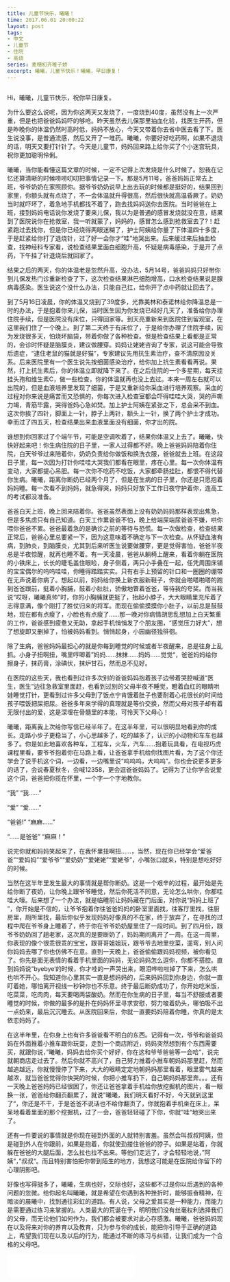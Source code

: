 ```yaml
---
title: 儿童节快乐，曦曦！
time: 2017.06.01 20:00:22
layout: post
tags:
- 中文
- 儿童节
- 住院
- 高烧
series: 麦穗初齐稚子娇
excerpt: 曦曦，儿童节快乐！曦曦，早日康复！
---
```

<div style='margin:0 auto;width:0px;height:0px;overflow:hidden;'>
<img src="http://blog.zhangweixiang.com/img/post/mmexport1496121271475.jpg" title="微信分享缩略图" width='700'>
</div>

Hi，曦曦，儿童节快乐，祝你早日康复。

为什么要这么说呢，因为你这两天又发烧了，一度烧到40度，虽然没有上一次严重，但是也把爸爸妈妈吓的够呛。昨天虽然去儿保那里抽血化验，找医生开药，但是昨晚你的体温仍然时高时低，妈妈不放心，今天又带着你去省中医去看了下。医生说没事，是普通流感，然后又开了一堆药。曦曦，你要好好吃药啊，如果不退烧的话，明天又要打针针了。今天是儿童节，妈妈回来路上给你买了个小迷宫玩具，祝你更加聪明伶俐。

曦曦，当你能看懂这篇文章的时候，一定不记得上次发烧是什么时候了。恕我在记忆还算清晰的时候唠唠叨叨把事情记录一下。那是5月11号，爸爸妈妈正常去上班，爷爷奶奶在家照顾你。据爷爷奶奶说早上出去玩的时候都是挺好的，结果回到家里，你额头就有点烧了，不一会体温就升得很高，然后很快就高温昏厥了。奶奶当时就吓坏了，着急地手机都找不着了，跑去找妈妈送你去医院。当时爸爸在上班，接到妈妈电话说你发烧了要来儿保，我以为是普通的感冒发烧就没在意，结果到了医院说你在抢救室，我一听就蒙了，妈妈的，感冒怎么感到抢救室去了?！赶紧跑过去找你，但是你已经烧得两眼迷糊了，护士阿姨给你量了下体温四十多度，于是赶紧给你打了退烧针，过了好一会你才“哇”地哭出来。后来缓过来后抽血检查，找神经科专家看，说检查结果里面白细胞升高，怀疑是病毒感染，于是开了点药，下午挂了针退烧后就回家了。

结果之后的两天，你的体温老是忽然升高，没办法，5月14号，爸爸妈妈只好带你到儿保发热门诊重新检查了下，这次检查结果淋巴细胞增高，口水检查结果说是腺病毒感染。医生说这个没什么办法，只能自己扛，给你开了点中药就让回去了。

到了5月16日凌晨，你的体温又烧到了39度多，光靠美林和泰诺林给你降温总是一时的办法，于是抱着你来儿保，当时医生因为你发烧已经好几天了，准备给你办理住院手续，但是医院没有床位，只得回家等。到天亮重新来到医院住到留观室，在这里我们住了一个晚上。到了第二天终于有床位了，于是给你办理了住院手续，因为发烧很多天，怕烧坏脑袋，带着你做了各种检查。但是检查结果上看都是正常的，会诊时怀疑是脑膜炎，建议做腰穿。妈妈让姥姥咨询了专家，说这可能会导致后遗症，“逮住老鼠的猫就是好猫”，专家建议先用抗生素治疗，查不清原因没关系。后来医院里有一个医生说先按细菌感染治疗，给你加上抗生素看看再说。果然，打上抗生素后，你的体温立即就降下来了。在之后住院的一个多星期，每天挂挂头孢和维生素C，做一些检查，你的体温就再也没上去过。本来一周左右就可以出院的，但是血液培养里发现了细菌，于是又重新给你采血进行培养观察。采血的过程对你来说是痛苦而又恐惧的，你每次进入检查室都会吓得哇哇大哭，哭的声嘶力竭，青筋毕露，哭得爸妈心急如焚。加上护士阿姨在紧张之下，总会采不到血。这次你挨了四针，脚面上一针，脖子上两针，额头上一针，换了两个护士才成功。幸而过了四五天，检查结果出来血液里面没有细菌，你才出的院。

谁想到你回家过了个端午节，可能是空调吹着了，结果你体温又上去了。曦曦，快快好起来吧！你生病住院的日子里，一家人过得都不好。晚上爸爸妈妈陪着你住院，白天爷爷过来陪着你，奶奶负责给你做饭和换洗衣服，爸爸就去上班。在这段日子里，每一次因为打针你哇哇大哭我们都看在眼里，疼在心里。每一次你体温有变动，大家都提心吊胆。每一次你不吃药不吃饭，大家都牵肠挂肚，都恨不得代替你生病。曦曦，距离你断奶已经两个月了，但是在生病的日子里，你还是只愿抱着妈妈睡。每一次看不到妈妈，就急得哭，妈妈只好放下工作日夜守护着你，连高工的考试都没准备。

爸爸白天上班，晚上回来陪着你。爸爸虽然表面上没有奶奶妈妈那样表现出焦急，但是多焦虑只有自己知道。白天工作累爸爸不怕，晚上给端屎端尿爸爸不嫌，哄你喂你爸爸不累。爸爸最着急的是确诊之前的等待与恐慌。每一次做检查，检查结果正常后，爸爸心里总要紧一下，因为这意味着不确定与下一次检查。从怀疑血液有病，到肺炎，到脑膜炎，尤其到后来听医生说要做腰穿，更是觉得害怕，爸爸半夜总是半夜惊醒，就再也睡不着。有一天凌晨，爸爸从躺椅上醒来，看着你躺在医院的小铁床上，长长的睫毛盖住眼睑，身子侧着，两只小手叠在一起，任凭周围床铺的宝宝偶尔的呜呜哇哇，你睡得踏踏实实。只有右手上预留的针口和一圈圈的绷带在无声说着你病了。想起以前，妈妈给你换上新衣服新鞋子，你就会啪嗒啪嗒的跑到爸爸跟前，挺着小胸脯，鼓着小肚肚，骄傲地瞥着爸爸，等待我的夸奖。而当我说“哎呀，曦曦真帅”时，你的小胸脯就更挺了，抬起小脖子，大大眼睛里充斥着了志得意满，像个刚打了胜仗归来的将军。而现在偷偷摸摸你小肚子，以前总是鼓鼓地，现在都有点瘦了，小脸也有点瘦了……那一晚对你病情胡思乱想加上白天繁重的工作，爸爸感到疲惫又无助，拿起手机悄悄发了个朋友圈，“感觉压力好大”，想了想旋即又删掉了，怕被妈妈看到。悄悄起身，小园幽径独徘徊。

除了生病，爸爸妈妈最担心的就是你每到睡觉的时候或者半夜醒来，总是往身上乱抓。小身子扭啊扭，嘴里哼唧着”妈妈……抹抹……妈妈……觉觉“，爸爸妈妈给你擦身子，抹药膏，涂碘伏，抹炉甘石，然而总不见好。

在医院的这些天，我也看到过许多次别的爸爸妈妈抱着孩子边带着哭腔喊道“医生，医生”边往急救室里面赶，也看到过别的父母半夜不睡觉，瞪着血红的眼睛哄娃睡觉打针，更看到过许多父母到了饭点宁肯饿着肚子也要耐着心花很长的时间给孩子喂饭把屎把尿。爸爸多年来学得的真理就是等价交换，然而父母对孩子却有着无限付出的爱，这是深埋在骨髓里的本能，可怜天下父母心！ 

曦曦，距离我上次给你写信已经半年了。在这半年里，可以很明显地看到你的成长。走路小步子更稳当了，小心思越多了，吃的越多了，认识的小动物和车车也越多了。你是如此地喜欢各种车，工程车，火车，汽车……抱着玩具看，在电视巧虎课程里看，要爷爷抱着你在马路上看，让爸爸拿手机给你找图片看，为了这个你还学会了说手机这个词，一边看，一边嘴里说“呜呜呜，大呜呜”。你也会说更多更多的话了，会说春夏秋冬，会喊12358，更会逗爸爸妈妈了。记得为了让你学会说爱这个词，爸爸把你揽在怀里，一个字一个字地教你。

“我” “我……”

“爱” “爱……”

“爸爸!” “麻麻……”

“……是爸爸”  “麻麻！”

说完你就和妈妈笑起来了，在我怀里扭啊扭……，当然，现在你已经学会“爱爸爸”“爱妈妈”“爱爷爷”“爱奶奶”“爱姥姥”“爱姥爷”，小嘴张口就来，特别是想吃好好的时候。

当然在这半年里发生最大的事情就是帮你断奶。这是一个艰辛的过程，最开始是先给你断了夜奶，让你晚上跟爷爷睡觉，然后你死活不同意，无论怎么哄你，你都哇哇大嚎。后来想了一个办法，就是临睡前让妈妈藏在门后面，对你说“妈妈上班了 ”，你开始是不信的，让爷爷抱着你往爸爸妈妈的卧室里面找，往客厅里找，往厨房里，厕所里找，最后你似乎发现妈妈好像真的不在家，终于放弃了，在寻找的过程中爬在爷爷身上睡着了，终于你在爷爷奶奶屋里住了一段时间。到了四月份，跟爷爷奶奶回了趟老家，这次真的是要断奶了，妈妈期间离开了一周。在这一周里，你表现的像个很乖很乖的宝宝，跟哥哥姐姐玩，跟爷爷去地里挖菜，遛弯，别人问你妈妈去哪了你也仿佛不在意。直到一天晚上，爸爸偷偷跟妈妈视频，被你看见了。你先是面无表情的看着手机里面的妈妈，无论妈妈怎么逗你，你都不搭腔。直到妈妈说“byebye‘的时候，你才哇的一声哭出来，眼泪哗啦啦掉了下来，怎么哄也哄不开心。我知道你心里其实一直是想妈妈的，后来妈妈回到你身边，你就一直盯着她，哪怕离开视线一秒钟你也不乐意。终于最后断奶成功了，你开始吃米饭，吃菜菜，吃肉肉，每天要喝两袋酸奶。然而在你生病的日子里，每当不舒服或者要睡觉的时候，你做的最多的是扑在妈妈怀里寻求安慰，努力唆着奶头，哪怕吸不出一点奶来，最后沉沉睡去。从医院回来后，你就一直要妈妈陪着你睡，你真的是太依恋妈妈了。

在这半年里，在你身上也有许多爸爸看不明白的东西。记得有一次，爷爷和爸爸妈妈在外面推着小推车跟你玩耍，走到一个商店附近，妈妈突然想到有个东西需要买，就跟你说，”曦曦，妈妈去给你买个好好，你在这和爷爷爸爸等一会哈“，说完就朝商店走过去了。然后你就不高兴了，自己努力推着小推车朝妈妈那里赶，然而越追越远，你就慢慢停了下来，大大的眼睛定定地朝妈妈那里看着，眼里雾气越来越浓，就当爸爸觉得你快哭的时候，你把小推车扔下，自己朝妈妈那里奔。。。还有一天晚上爸爸妈妈已经很困了，你还让爸爸拿着手机给你放挖掘机的图片，看一眼换一张，爸爸给你翻页翻累了，就说”曦曦，我们明天看好不好，今天就到这里了“，你还是不干，于是爸爸不说话也不给你翻页了，你就抱着手机坐在床上，呆呆地看着里面的那个挖掘机，过了一会，爸爸轻轻碰了下你，你就”哇“地哭出来了。

还有一件要说的事情就是你现在碰到外面的人就特别害羞。虽然会叫叔叔阿姨，但是碰到外人在你跟前，如果是抱着，你就使劲搂住爸爸的脖子。如果是站着，你就躲在爸爸的大腿后面，怎么拉也拉不出来。等他们走远了，才会轻轻地说，”阿姨“，”叔叔“。而且特别害怕把你带到陌生的地方，我想这可能是在医院给你留下的心理阴影吧。

好像也写得挺多了，曦曦，生病也好，交际也好，这些都不过是你以后遇到的各种问题的忽微。给你起名叫曦曦，就是希望在你遇到各种挫折时，能够振奋精神，在暗淡的晨曦中，找到通往彩虹的道路。有人说，父母之爱其实是一种能力，而能力是需要通过练习来掌握的。人类最大的荒诞在于，明明我们没有丝毫权利选择我们的父母，而无论他们如何作为，我们都会被要求对此心存感激。曦曦，爸爸妈妈现在以及将来对你的养育以及教育，只为参与你的成长，能把你引导于正确的道路上，希望我们现在以及以后的行为，能通过不断的练习与纠错，让我们成为一个合格的父母吧。

<iframe frameborder="no" border="0" marginwidth="0" marginheight="0" width=298 height=52 src="//music.163.com/outchain/player?type=2&id=432506345&auto=0&height=32"></iframe>
